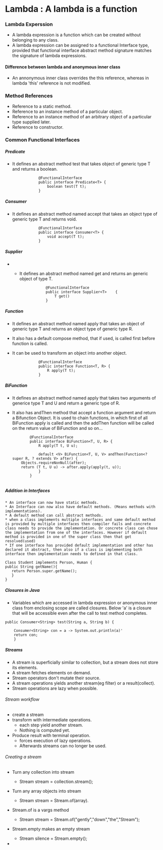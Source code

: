 # Lambda : A lambda is a function
### Lambda Experssion
   * A lambda expression is a function which can be created without belonging to any class. 
   * A lambda expression can be assigned to a functional Interface type, provided that functional interface abstract method signature matches the signature of lambda expressions.

#### Difference between lambda and anonymous inner class
* An annonymous inner class overrides the this reference, whereas in lambda 'this' reference is not modified. 

### Method References
  * Reference to a static method.
  * Reference to an instance method of a particular object.
  * Reference to an instance method of an arbitrary object of a particular type supplied later.
  * Reference to constructor.

###	Common Functional Interfaces
#####	Predicate
* It defines an abstract method test that takes object of generic type T and returns a boolean.
	
	```
				@FunctionalInterface
				public interface Predicate<T> {
					boolean test(T t);
				}
	```
#####	Consumer
* It defines an abstract method named accept that takes an object type of generic type T and returns void.

	```
				@FunctionalInterface
				public interface Consumer<T> {
					void accept(T t);
				}
	```

#####	Supplier	
* * It defines an abstract method named get and returns an generic object of type T.

	```
				@FunctionalInterface
				public interface Supplier<T>	{	
					T get()
				}
	```

#####	Function
*	It defines an abstract method named apply that takes an object of generic type T and returns an object type of generic type R.
*	It also has a default compose method, that if used, is called first before function is called.
* It can be used to transform an object into another object.

	```
				@FunctionalInterface
				public interface Function<T, R> {
					R apply(T t);
				}				
	```
	
	
#####	BiFunction
* It defines an abstract method named apply that takes two arguments of generice type T and U and return a generic type of R.
* It also has andThen method that accept a function argument and return a Bifunction Object. It is used to chain functions, in which first of all BiFunction apply is called and then the addThen function will be called on the return value of BiFunction and so on...

	```
			@FunctionalInterface
			public interface BiFunction<T, U, R> {
				R apply(T t, U u);
				
				default <V> BiFunction<T, U, V> andThen(Function<? super R, ? extends V> after) {
        Objects.requireNonNull(after);
        return (T t, U u) -> after.apply(apply(t, u));
    			}
			}
			
	```

##### Addition in Interfaces
    * An interface can now have static methods.
    * An Interface can now also have default methods. (Means methods with implementations).
    * A default method can call abstract methods.
    * when a class implements multiple interfaces and same default method is provided by multiple interfaces then compiler fails and concrete class needs to provide the implementation. Or concrete class can chose the implementation from one of the interfaces. However if default method is provided in one of the super class then that get resolved(used) 
    * If one interface has provided default implementation and other has declared it abstract, then also if a class is implementing both interface then implementation needs to defined in that class.
    
```
Class Student implements Person, Human {
public String getName(){
   return Person.super.getName();  
   }
}
````


#####	Closures in Java

*	Variables which are accessed in lambda expression or anonymous inner class from enclosing scope are called closures. Below 'a' is a closure that will be accessible even after the call to test method completes. 

```
public Consumer<String> test(String a, String b) {

	Consumer<String> con = a -> System.out.println(a)'
	return con;
	}
```

#####	Streams
* A stream is superficially similar to collection, but a stream does not store its elements.
*	A stream fetches elements on demand.
* Stream operators don't mutate their source.
* A stream operations yields another stream(eg filter) or a result(collect).
* Stream operations are lazy when possible.

######	 Stream workflow
*	create a stream
*	transform with intermediate operations.
	* each step yield another stream.
	*	Nothing is computed yet.
*	Produce result with terminal operation.
	* forces execution of lazy operations.
	*	Afterwards streams can no longer be used. 

######	Creating a stream
* Turn any collection into stream
	* 	Stream<T> stream = collection.stream();
* Turn any array objects into stream
	* Stream<T>	stream =	Stream.of(array).
* Stream.of is a vargs method
	* Stream<String> stream = Stream.of("gently","down","the","Stream");
* Stream.empty makes an empty stream
	* Stream<String> silence = Stream.empty();

	
*
